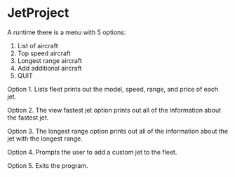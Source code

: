 # JetProject 

A runtime there is a menu with 5 options: 

1. List of aircraft
2. Top speed aircraft
3. Longest range aircraft
4. Add additional aircraft
5. QUIT

Option 1.  Lists fleet prints out the model, speed, range, and price of each jet. 

Option 2.  The view fastest jet option prints out all of the information about the fastest jet. 

Option 3.  The longest range option prints out all of the information about the jet with the longest range. 

Option 4.  Prompts the user to add a custom jet to the fleet.

Option 5.  Exits the program.


